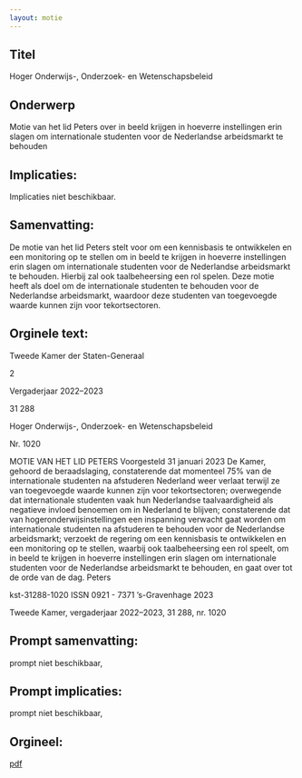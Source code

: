 ```yaml
---
layout: motie
---
```

## Titel
Hoger Onderwijs-, Onderzoek- en Wetenschapsbeleid
## Onderwerp
Motie van het lid Peters over in beeld krijgen in hoeverre instellingen erin slagen om internationale studenten voor de Nederlandse arbeidsmarkt te behouden 
## Implicaties:
Implicaties niet beschikbaar.
## Samenvatting:

De motie van het lid Peters stelt voor om een kennisbasis te ontwikkelen en een monitoring op te stellen om in beeld te krijgen in hoeverre instellingen erin slagen om internationale studenten voor de Nederlandse arbeidsmarkt te behouden. Hierbij zal ook taalbeheersing een rol spelen. Deze motie heeft als doel om de internationale studenten te behouden voor de Nederlandse arbeidsmarkt, waardoor deze studenten van toegevoegde waarde kunnen zijn voor tekortsectoren.
## Orginele text:


Tweede Kamer der Staten-Generaal

2

Vergaderjaar 2022–2023

31 288

Hoger Onderwijs-, Onderzoek- en
Wetenschapsbeleid

Nr. 1020

MOTIE VAN HET LID PETERS
Voorgesteld 31 januari 2023
De Kamer,
gehoord de beraadslaging,
constaterende dat momenteel 75% van de internationale studenten na
afstuderen Nederland weer verlaat terwijl ze van toegevoegde waarde
kunnen zijn voor tekortsectoren;
overwegende dat internationale studenten vaak hun Nederlandse
taalvaardigheid als negatieve invloed benoemen om in Nederland te
blijven;
constaterende dat van hogeronderwijsinstellingen een inspanning
verwacht gaat worden om internationale studenten na afstuderen te
behouden voor de Nederlandse arbeidsmarkt;
verzoekt de regering om een kennisbasis te ontwikkelen en een
monitoring op te stellen, waarbij ook taalbeheersing een rol speelt, om in
beeld te krijgen in hoeverre instellingen erin slagen om internationale
studenten voor de Nederlandse arbeidsmarkt te behouden,
en gaat over tot de orde van de dag.
Peters

kst-31288-1020
ISSN 0921 - 7371
’s-Gravenhage 2023

Tweede Kamer, vergaderjaar 2022–2023, 31 288, nr. 1020


## Prompt samenvatting:
prompt niet beschikbaar,

## Prompt implicaties:
prompt niet beschikbaar,
## Orgineel:
[pdf](https://gegevensmagazijn.tweedekamer.nl/OData/v4/2.0/Document(be7f079d-c569-42b8-82bb-c0271ed58ba0)/resource)
